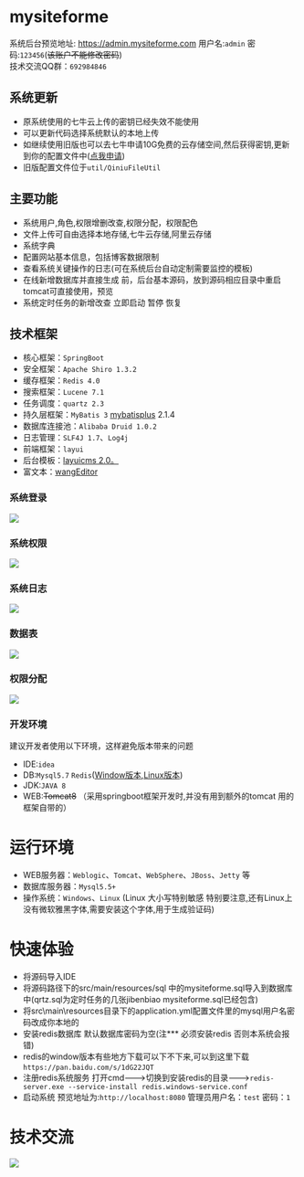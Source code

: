 # mysiteforme
系统后台预览地址: https://admin.mysiteforme.com 用户名:`admin`  密码:`123456`(<del>该账户不能修改密码</del>)<br/>
技术交流QQ群：`692984846`<br/>
## 系统更新
* 原系统使用的七牛云上传的密钥已经失效不能使用
* 可以更新代码选择系统默认的本地上传
* 如继续使用旧版也可以去七牛申请10G免费的云存储空间,然后获得密钥,更新到你的配置文件中(<a href="https://portal.qiniu.com/signup?code=3l8cqxdoe8jf6" target="_blank">点我申请</a>)
* 旧版配置文件位于`util/QiniuFileUtil`
## 主要功能
* 系统用户,角色,权限增删改查,权限分配，权限配色<br/>
* 文件上传可自由选择本地存储,七牛云存储,阿里云存储
* 系统字典<br/>
* 配置网站基本信息，包括博客数据限制<br/>
* 查看系统关键操作的日志(可在系统后台自动定制需要监控的模板)<br/>
* 在线新增数据库并直接生成 前，后台基本源码，放到源码相应目录中重启tomcat可直接使用，预览<br/>
* 系统定时任务的新增改查 立即启动 暂停 恢复<br/>

## 技术框架
* 核心框架：`SpringBoot`
* 安全框架：`Apache Shiro 1.3.2`
* 缓存框架：`Redis 4.0`
* 搜索框架：`Lucene 7.1`
* 任务调度：`quartz 2.3`
* 持久层框架：`MyBatis 3` <a href="http://baomidou.oschina.io/mybatis-plus-doc/#/" target="_blank">mybatisplus</a> 2.1.4
* 数据库连接池：`Alibaba Druid 1.0.2`
* 日志管理：`SLF4J 1.7`、`Log4j`
* 前端框架：`layui`
* 后台模板：<a href="http://layuicms.gitee.io/layuicms2.0/index.html" target="_blank">layuicms 2.0。</a>
* 富文本：<a href="http://www.wangeditor.com/" target="_blank">wangEditor</a>

### 系统登录
![](https://oss.mysiteforme.com/github/%E7%99%BB%E5%BD%95%E9%A1%B5.png?x-oss-process=style/60style)
### 系统权限
![](https://oss.mysiteforme.com/github/%E6%9D%83%E9%99%90%E5%88%86%E9%85%8D.png?raw=true)
### 系统日志
![](https://oss.mysiteforme.com/github/%E7%B3%BB%E7%BB%9F%E6%97%A5%E5%BF%97.png?raw=true)
### 数据表
![](https://oss.mysiteforme.com/github/%E6%95%B0%E6%8D%AE%E8%A1%A8.png?raw=true)
### 权限分配
![](https://oss.mysiteforme.com/github/%E6%9D%83%E9%99%90%E5%88%86%E9%85%8D.png?raw=true)

### 开发环境
建议开发者使用以下环境，这样避免版本带来的问题
* IDE:`idea`
* DB:`Mysql5.7`  `Redis`(<a href="https://github.com/MicrosoftArchive/redis/releases" target="_blank">Window版本</a>,<a href="https://redis.io/download" target="_blank">Linux版本</a>)
* JDK:`JAVA 8`
* WEB:<del>Tomcat8</del> （采用springboot框架开发时,并没有用到额外的tomcat 用的框架自带的）

# 运行环境
* WEB服务器：`Weblogic`、`Tomcat`、`WebSphere`、`JBoss`、`Jetty` 等
* 数据库服务器：`Mysql5.5+`
* 操作系统：`Windows`、`Linux` (Linux 大小写特别敏感 特别要注意,还有Linux上没有微软雅黑字体,需要安装这个字体,用于生成验证码)

# 快速体验
* 将源码导入IDE 
* 将源码路径下的src/main/resources/sql 中的mysiteforme.sql导入到数据库中(qrtz.sql为定时任务的几张jibenbiao mysiteforme.sql已经包含)
* 将src\main\resources目录下的application.yml配置文件里的mysql用户名密码改成你本地的
* 安装redis数据库 默认数据库密码为空(注*** 必须安装redis 否则本系统会报错)
* redis的window版本有些地方下载可以下不下来,可以到这里下载`https://pan.baidu.com/s/1dG22JQT`  
* 注册redis系统服务 打开cmd--->切换到安装redis的目录--->`redis-server.exe --service-install redis.windows-service.conf`
* 启动系统 预览地址为:`http://localhost:8080`  管理员用户名：`test` 密码：`1`

# 技术交流<br/>
![](https://static.mysiteforme.com/28104140.png?raw=true)

